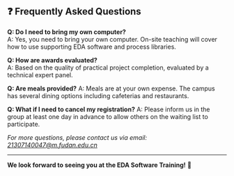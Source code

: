 ## ❓ Frequently Asked Questions

**Q: Do I need to bring my own computer?**  
A: Yes, you need to bring your own computer. On-site teaching will cover how to use supporting EDA software and process libraries.

**Q: How are awards evaluated?**  
A: Based on the quality of practical project completion, evaluated by a technical expert panel.

**Q: Are meals provided?**
A: Meals are at your own expense. The campus has several dining options including cafeterias and restaurants.

**Q: What if I need to cancel my registration?**
A: Please inform us in the group at least one day in advance to allow others on the waiting list to participate.

*For more questions, please contact us via email: 21307140047@m.fudan.edu.cn*

---

**We look forward to seeing you at the EDA Software Training!** 🚀 